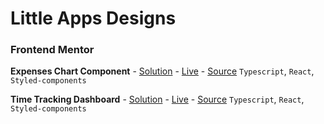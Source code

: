 # Little Apps Designs

### Frontend Mentor

**Expenses Chart Component** - <a href="https://www.frontendmentor.io/solutions/expenses-chart-component-react-styledcomponents-typescript-24URwAhzCl" target="_blank">Solution</a> - <a href="https://ziin-frontend-mentor-expenses-chart-component.netlify.app/" target="_blank">Live</a> - <a href="https://github.com/ziin/little-apps-designs/tree/main/apps/frontend-mentor/expenses-chart-component" target="_blank">Source</a>
`Typescript`, `React`, `Styled-components`

**Time Tracking Dashboard** - <a href="https://www.frontendmentor.io/solutions/time-tracking-dashboard-with-react-styled-components-vvMGdw3vJB" target="_blank">Solution</a> - <a href="https://ziin-frontend-mentor-time-tracking-dashboard.netlify.app/" target="_blank">Live</a> - <a href="https://github.com/ziin/little-apps-designs/tree/main/apps/frontend-mentor/time-tracking-dashboard" target="_blank">Source</a>
`Typescript`, `React`, `Styled-components`
